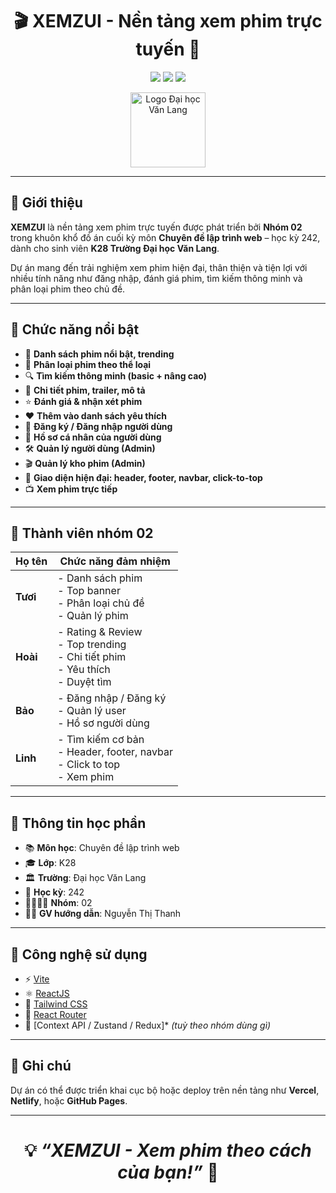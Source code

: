 <h1 align="center">🎬 XEMZUI - Nền tảng xem phim trực tuyến 🎉</h1>

<p align="center">
  <img src="https://img.shields.io/badge/Vite-React-blueviolet?style=flat-square" />
  <img src="https://img.shields.io/badge/Web%20Development-Final%20Project-brightgreen?style=flat-square" />
  <img src="https://img.shields.io/badge/VLU-K28-red?style=flat-square" />
</p>

<p align="center">
  <img src="https://cdn.haitrieu.com/wp-content/uploads/2022/12/Icon-Dai-Hoc-Van-Lang.png" alt="Logo Đại học Văn Lang" width="120" />

  ___
</p>

## 📝 Giới thiệu

**XEMZUI** là nền tảng xem phim trực tuyến được phát triển bởi **Nhóm 02** trong khuôn khổ đồ án cuối kỳ môn **Chuyên đề lập trình web** – học kỳ 242, dành cho sinh viên **K28 Trường Đại học Văn Lang**.

Dự án mang đến trải nghiệm xem phim hiện đại, thân thiện và tiện lợi với nhiều tính năng như đăng nhập, đánh giá phim, tìm kiếm thông minh và phân loại phim theo chủ đề.

---

## 🚀 Chức năng nổi bật

- 🎥 **Danh sách phim nổi bật, trending**
- 🧠 **Phân loại phim theo thể loại**
- 🔍 **Tìm kiếm thông minh (basic + nâng cao)**
- 🧾 **Chi tiết phim, trailer, mô tả**
- ⭐ **Đánh giá & nhận xét phim**
- ❤️ **Thêm vào danh sách yêu thích**
- 🔐 **Đăng ký / Đăng nhập người dùng**
- 👤 **Hồ sơ cá nhân của người dùng**
- 🛠️ **Quản lý người dùng (Admin)**
- 🎬 **Quản lý kho phim (Admin)**
- 🧭 **Giao diện hiện đại: header, footer, navbar, click-to-top**
- 📺 **Xem phim trực tiếp**

---

## 👥 Thành viên nhóm 02

| Họ tên       | Chức năng đảm nhiệm |
|--------------|---------------------|
| **Tươi**     | - Danh sách phim<br> - Top banner<br> - Phân loại chủ đề<br> - Quản lý phim |
| **Hoài**     | - Rating & Review<br> - Top trending<br> - Chi tiết phim<br> - Yêu thích<br> - Duyệt tìm |
| **Bảo**      | - Đăng nhập / Đăng ký<br> - Quản lý user<br> - Hồ sơ người dùng |
| **Linh**     | - Tìm kiếm cơ bản<br> - Header, footer, navbar<br> - Click to top<br> - Xem phim |

---

## 🏫 Thông tin học phần

- 📚 **Môn học**: Chuyên đề lập trình web  
- 🎓 **Lớp**: K28  
- 🏛️ **Trường**: Đại học Văn Lang  
- 📅 **Học kỳ**: 242  
- 👨‍👩‍👧‍👦 **Nhóm**: 02  
- 👨‍🏫 **GV hướng dẫn**: Nguyễn Thị Thanh

---

## 📂 Công nghệ sử dụng

- ⚡ [Vite](https://vitejs.dev/)  
- ⚛️ [ReactJS](https://reactjs.org/)  
- 💅 [Tailwind CSS](https://tailwindcss.com/) 
- 🔐 [React Router](https://reactrouter.com/)  
- 🧠 [Context API / Zustand / Redux]* *(tuỳ theo nhóm dùng gì)*  

---

## 📌 Ghi chú

Dự án có thể được triển khai cục bộ hoặc deploy trên nền tảng như **Vercel**, **Netlify**, hoặc **GitHub Pages**.

---

<h1 align="center">
  💡 <em>“XEMZUI - Xem phim theo cách của bạn!”</em> 🍿
</h1>

